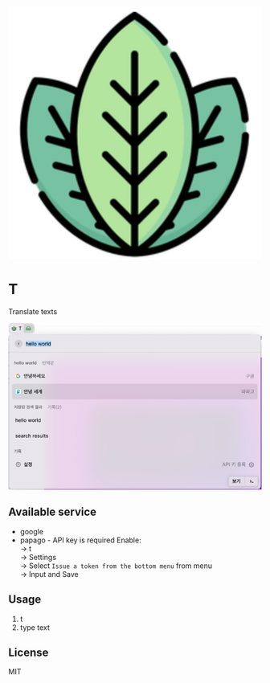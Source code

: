 ![](assets/command-icon.png)

# T
Translate texts

![](assets/demo.png)

## Available service
- google
- papago - API key is required
  Enable:  
  -> t <Enter>  
  -> Settings  
  -> Select `Issue a token from the bottom menu` from menu  
  -> Input and Save

## Usage
1. t <Enter>
2. type text

## License
MIT